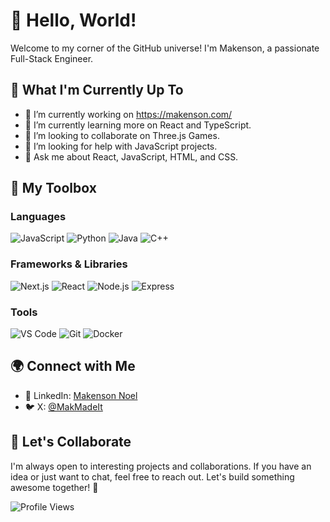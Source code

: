 
<!--
**makensonn/makensonn** is a ✨ _special_ ✨ repository because its `README.md` (this file) appears on your GitHub profile.

<!-- 📫 How to reach me: -->


# 👋 Hello, World!

Welcome to my corner of the GitHub universe! I'm Makenson, a passionate Full-Stack Engineer.

## 🌱 What I'm Currently Up To

- 🔭 I’m currently working on https://makenson.com/
- 🌱 I’m currently learning more on React and TypeScript.
- 👯 I’m looking to collaborate on Three.js Games.
- 🤔 I’m looking for help with JavaScript projects.
- 💬 Ask me about React, JavaScript, HTML, and CSS.

## 🚀 My Toolbox

### Languages
![JavaScript](https://img.shields.io/badge/-JavaScript-black?logo=javascript&style=for-the-badge)
![Python](https://img.shields.io/badge/-Python-black?logo=python&style=for-the-badge)
![Java](https://img.shields.io/badge/-Java-black?logo=java&style=for-the-badge)
![C++](https://img.shields.io/badge/-C++-black?logo=cplusplus&style=for-the-badge)

### Frameworks & Libraries
![Next.js](https://img.shields.io/badge/-Next.js-black?logo=next.js&style=for-the-badge)
![React](https://img.shields.io/badge/-React-black?logo=react&style=for-the-badge)
![Node.js](https://img.shields.io/badge/-Node.js-black?logo=node.js&style=for-the-badge)
![Express](https://img.shields.io/badge/-Express-black?logo=express&style=for-the-badge)

### Tools
![VS Code](https://img.shields.io/badge/-VS%20Code-black?logo=visual-studio-code&style=for-the-badge)
![Git](https://img.shields.io/badge/-Git-black?logo=git&style=for-the-badge)
![Docker](https://img.shields.io/badge/-Docker-black?logo=docker&style=for-the-badge)

## 🌍 Connect with Me

- 💼 LinkedIn: [Makenson Noel](https://www.linkedin.com/in/makensonnoel/)
- 🐦 X: [@MakMadeIt](https://twitter.com/MakJustCode)

## 🤝 Let's Collaborate

I'm always open to interesting projects and collaborations. If you have an idea or just want to chat, feel free to reach out. Let's build something awesome together! 🌟

![Profile Views](https://komarev.com/ghpvc/?username=yourusername&color=green)
